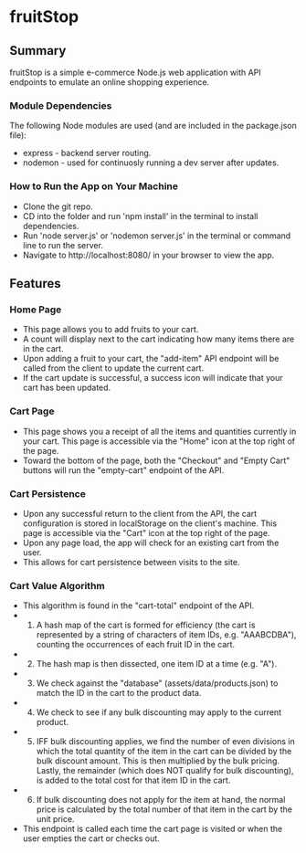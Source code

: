 # fruitStop
## Summary
fruitStop is a simple e-commerce Node.js web application with API endpoints to emulate an online shopping experience.

### Module Dependencies
The following Node modules are used (and are included in the package.json file):
* express - backend server routing.
* nodemon - used for continuosly running a dev server after updates.

### How to Run the App on Your Machine
* Clone the git repo.
* CD into the folder and run 'npm install' in the terminal to install dependencies.
* Run 'node server.js' or 'nodemon server.js' in the terminal or command line to run the server.
* Navigate to http://localhost:8080/  in your browser to view the app.

## Features

### Home Page
* This page allows you to add fruits to your cart. 
* A count will display next to the cart indicating how many items there are in the cart.
* Upon adding a fruit to your cart, the "add-item" API endpoint will be called from the client to update the current cart.
* If the cart update is successful, a success icon will indicate that your cart has been updated.

### Cart Page
* This page shows you a receipt of all the items and quantities currently in your cart. This page is accessible via the "Home" icon at the top right of the page.
* Toward the bottom of the page, both the "Checkout" and "Empty Cart" buttons will run the "empty-cart" endpoint of the API.

### Cart Persistence
* Upon any successful return to the client from the API, the cart configuration is stored in localStorage on the client's machine. This page is accessible via the "Cart" icon at the top right of the page.
* Upon any page load, the app will check for an existing cart from the user.
* This allows for cart persistence between visits to the site.

### Cart Value Algorithm
* This algorithm is found in the "cart-total" endpoint of the API.
* 1. A hash map of the cart is formed for efficiency (the cart is represented by a string of characters of item IDs, e.g. "AAABCDBA"), counting the occurrences of each fruit ID in the cart.
* 2. The hash map is then dissected, one item ID at a time (e.g. "A").
* 3. We check against the "database" (assets/data/products.json) to match the ID in the cart to the product data.
* 4. We check to see if any bulk discounting may apply to the current product.
* 5. IFF bulk discounting applies, we find the number of even divisions in which the total quantity of the item in the cart can be divided by the bulk discount amount. This is then multiplied by the bulk pricing. Lastly, the remainder (which does NOT qualify for bulk discounting), is added to the total cost for that item ID in the cart.
* 6. If bulk discounting does not apply for the item at hand, the normal price is calculated by the total number of that item in the cart by the unit price.
* This endpoint is called each time the cart page is visited or when the user empties the cart or checks out.
